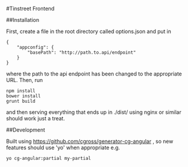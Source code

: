 #Tinstreet Frontend

##Installation

First, create a file in the root directory called options.json
and put in
```
{
    "appconfig": {
        "basePath": "http://path.to.api/endpoint"
    }
}
```
where the path to the api endpoint has been changed to the appropriate
URL. Then, run

    npm install
    bower install
    grunt build

and then serving everything that ends up in ./dist/ using nginx or
similar should work just a treat.

##Development

Built using https://github.com/cgross/generator-cg-angular , so new 
features should use 'yo' when appropriate e.g. 

    yo cg-angular:partial my-partial
    
